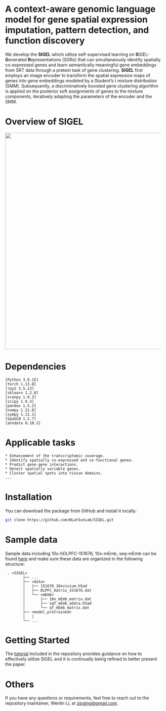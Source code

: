 # A context-aware genomic language model for gene spatial expression imputation, pattern detection, and function discovery


We develop the **SIGEL** which utilize self-supervised learning on **S**IGEL-**G**enerated **R**epresentations (SGRs) that can simultaneously identify spatially co-expressed genes and learn semantically meaningful gene embeddings from SRT data through a pretext task of gene clustering. **SIGEL** first employs an image encoder to transform the spatial expression maps of genes into gene embeddings modeled by a Student’s t mixture distribution (SMM). Subsequently, a discriminatively boosted gene clustering algorithm is applied on the posterior soft assignments of genes to the mixture components, iteratively adapting the parameters of the encoder and the SMM. 
# Overview of SIGEL

<p align="center">
  <img src="https://github.com/WLatSunLab/SIGEL/assets/121435520/e345b6a2-9948-45fe-aaf6-845f0e71eedc" width="700">
</p>


# Dependencies
```
[Python 3.9.15]
[torch 1.13.0]
[rpy2 3.5.13]
[sklearn 1.2.0]
[scanpy 1.9.3]
[scipy 1.9.3]
[pandas 1.5.2]
[numpy 1.21.6]
[sympy 1.11.1]
[SpaGCN 1.2.7]
[anndata 0.10.3]
```

# Applicable tasks
```
* Enhancement of the transcriptomic coverage.
* Identify spatially co-expressed and co-functional genes.
* Predict gene-gene interactions.
* Detect spatially variable genes.
* Cluster spatial spots into tissue domains.
...
```

# Installation
You can download the package from GitHub and install it locally:
```bash
git clone https://github.com/WLatSunLab/SIGEL.git
```
# Sample data
Sample data including 10x-hDLPFC-151676, 10x-mEmb, seq-mEmb can be found [here](https://drive.google.com/drive/folders/1C3Gk-HVYp2dQh4id8H68M9p8IWEOIut_?usp=drive_link) and make sure these data are organized in the following structure:
```
 . <SIGEL>
        ├── ...
        ├── <data>
        │   ├── 151676_10xvisium.h5ad
        │   ├── DLPFC_matrix_151676.dat
        │   └── <mEmb>
        │       ├── 10x_mEmb_matrix.dat
        │       ├── sqf_mEmb_adata.h5ad
        │       └── qf_mEmb_matrix.dat
        ├── <model_pretrained>
        │   │
        └── ...

```
# Getting Started
The [tutorial](https://zipging.github.io/SIGEL.github.io/) included in the repository provides guidance on how to effectively utilize SIGEL and it is continually being refined to better present the paper.

# Others
If you have any questions or requirements, feel free to reach out to the repository maintainer, Wenlin Li, at zipging@gmail.com.
